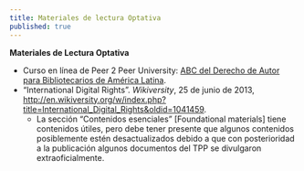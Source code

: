 ```yaml
---
title: Materiales de lectura Optativa
published: true
---
```



**Materiales de Lectura Optativa**
<ul><li>Curso en línea de Peer 2 Peer University: <a href="https://p2pu.org/en/courses/2178/abc-del-derecho-de-autor-para-bibliotecarios-de-am%C3%A9rica-latina/" target="_blank">ABC del Derecho de Autor para Bibliotecarios de América Latina</a>.</li>

<li>“International Digital Rights”. <i>Wikiversity</i>, 25 de junio de 2013, <a href="http://en.wikiversity.org/w/index.php?title=International_Digital_Rights&oldid=1041459" target="_blank">http://en.wikiversity.org/w/index.php?title=International_Digital_Rights&oldid=1041459</a>.
<ul><li>La sección “Contenidos esenciales” [Foundational materials] tiene contenidos útiles, pero debe tener presente que algunos contenidos posiblemente estén desactualizados debido a que con posterioridad a la publicación algunos documentos del TPP se divulgaron extraoficialmente. </li></ul></li></ul>
